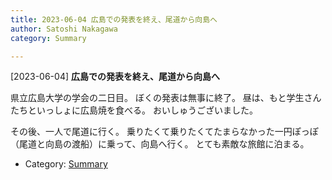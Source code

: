 ```yaml
---
title: 2023-06-04 広島での発表を終え、尾道から向島へ
author: Satoshi Nakagawa
category: Summary

---
```


[2023-06-04] **広島での発表を終え、尾道から向島へ** 

 県立広島大学の学会の二日目。
ぼくの発表は無事に終了。
昼は、もと学生さんたちといっしょに広島焼を食べる。
おいしゅうございました。

 その後、一人で尾道に行く。
乗りたくて乗りたくてたまらなかった一円ぽっぽ
（尾道と向島の渡船）に乗って、向島へ行く。
とても素敵な旅館に泊まる。

- Category: [Summary](https://merapano.github.io/categories.html#Summary)

